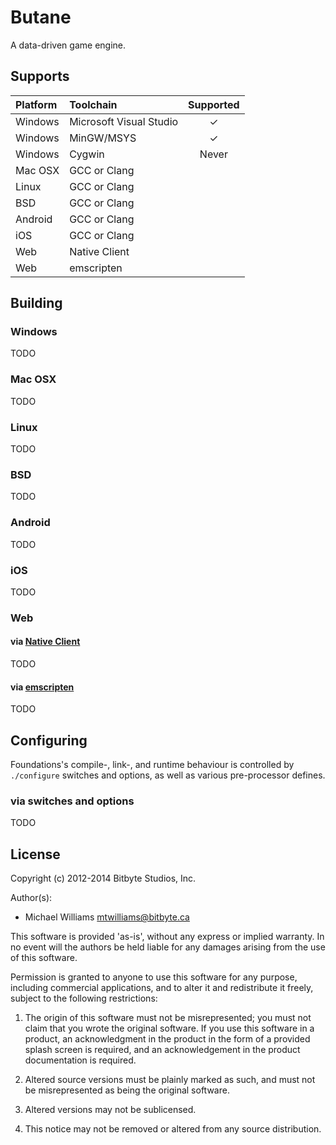 # Butane

A data-driven game engine.

## Supports

| Platform  | Toolchain               | Supported             |
|:--------- |:----------------------- |:---------------------:|
| Windows   | Microsoft Visual Studio | <span>&#10003;</span> |
| Windows   | MinGW/MSYS              | <span>&#10003;</span> |
| Windows   | Cygwin                  |         Never         |
| Mac OSX   | GCC or Clang            |                       |
| Linux     | GCC or Clang            |                       |
| BSD       | GCC or Clang            |                       |
| Android   | GCC or Clang            |                       |
| iOS       | GCC or Clang            |                       |
| Web       | Native Client           |                       |
| Web       | emscripten              |                       |

## Building

### Windows

TODO

### Mac OSX

TODO

### Linux

TODO

### BSD

TODO

### Android

TODO

### iOS

TODO

### Web

#### via [Native Client](https://developers.google.com/native-client/)

TODO

#### via [emscripten](https://github.com/kripken/emscripten)

TODO

## Configuring

Foundations's compile-, link-, and runtime behaviour is controlled by `./configure` switches and options, as well as various pre-processor defines.

### via switches and options

TODO

## License

Copyright (c) 2012-2014 Bitbyte Studios, Inc.

Author(s):

  * Michael Williams <mtwilliams@bitbyte.ca>

This software is provided 'as-is', without any express or implied warranty. In
no event will the authors be held liable for any damages arising from the use
of this software.

Permission is granted to anyone to use this software for any purpose,
including commercial applications, and to alter it and redistribute it
freely, subject to the following restrictions:

   1. The origin of this software must not be misrepresented; you must not
   claim that you wrote the original software. If you use this software
   in a product, an acknowledgment in the product in the form of a provided
   splash screen is required, and an acknowledgement in the product
   documentation is required.

   2. Altered source versions must be plainly marked as such, and must not be
   misrepresented as being the original software.

   3. Altered versions may not be sublicensed.

   4. This notice may not be removed or altered from any source distribution.

